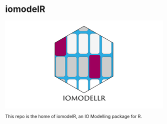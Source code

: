 # iomodelR

![image](https://github.com/jmdataservices/iomodelR/blob/main/BaseLogoWhite.png)

This repo is the home of iomodelR, an IO Modelling package for R.
